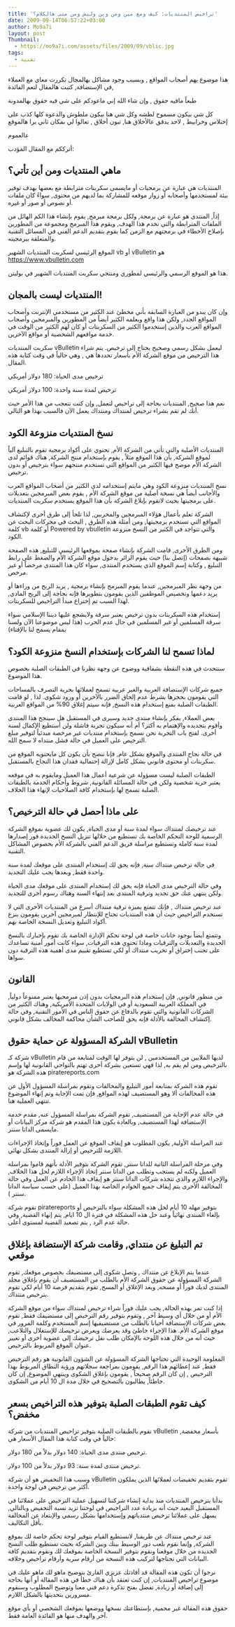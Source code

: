 ```yaml
---
title: 'تراخيص المنتديات: كيف ومع مين ومن وين وليش ومن متى هالكلام؟'
date: 2009-09-14T06:57:22+03:00
author: Mo9a7i
layout: post
Thumbnail:
  - https://mo9a7i.com/assets/files/2009/09/vblic.jpg
tags:
  - تقنية
---
```


هذا موضوع يهم أصحاب المواقع , وبسبب وجود مشاكل بهالمجال تكررت معاي مع العملاء في الإستضافة, كتبت هالمقال لتعم الفائدة,

طبعاً مافيه حقوق , وإن شاء الله إني ماعودكم على شي فيه حقوق بهالمدونة

كل شي بيكون مسموح لطشه وكل شي هنا بيكون ملطوش والدعوة كلها كذب  على إختلاس وخرابيط , لاحد يدقق عالأخلاق هنا, تبون أخلاق , تعالوا لي بمكان ثاني برا هالموقع

عالعموم

أترككم مع المقال المؤدب:

## ماهي المنتديات ومن أين تأتي؟

المنتديات هي عبارة عن برمجيات أو مايسمى سكربتات مترابطة مع بعضها بهدف توفير بيئة لمستخدمها وأصحابه أو زوار موقعه للمشاركة بما لديهم من محتوى, سواءً كان ملفات أو نصوص أو صور أو غيره.

إذاً, المنتدى هو عبارة عن برمجة, ولكل برمجة مبرمج, يقوم بإنشاء هذا الكم الهائل من الملفات المترابطة والتي تخدم هذا الهدف, ويقوم هذا المبرمج ومجموعة من المطورين بإصلاح الأخطاء في برمجتهم مع الزمن كما يقوم بتقديم الدعم الفني في المسائل التقنية والمتعلقة ببرمجيته.

الموقع الرئيسي لسكربت المنتديات الشهير vb أو vBulletin  هو <https://www.vbulletin.com>

هذا هو الموقع الرسمي والرئيسي لمطوري ومنتجي سكربت المنتديات الشهير في بوليتن.

## المنتديات ليست بالمجان!

وإن كان يبدو من العبارة السابقة بأني مخطئ عند الكثير من مستخدمي الإنترنت وأصحاب المواقع الجدد, ولكن هذا واقع ويعلمه الكثير أيضاً من المطورين والمبرمجين وأصحاب المواقع العرب والذين إستخدموا الكثير من السكربتات أو كان لهم الكثير من الوقت في خدمة مواقعهم الشخصية أو مواقع الآخرين.

سكربت المنتديات vBulletin  ليعمل بشكل رسمي وصحيح يحتاج إلى ترخيص. يتم شراء هذا الترخيص من موقع الشركة الأم بأسعار تحددها هي , وهي حالياً في وقت كتابة هذه المقال.

ترخيص مدى الحياة: 180 دولار أمريكي

ترخيص لمدة سنة واحدة: 100 دولار أمريكي

نعم هذا صحيح, المنتديات بحاجة إلى تراخيص لتعمل, وإن كنت تتعجب من هذا الأمر حيث أنك لم تقم بشراء ترخيص لمنتداك ومنتداك يعمل الآن فالسبب بهذا هو التالي.

## نسخ المنتديات منزوعة الكود

المنتديات الأصلية والتي تأتي من الشركة الأم, تحتوي على أكواد برمجية تقوم بالتبليغ آلياً لموقع الشركة, بأن هذا الموقع مثلاً , يقوم بإستخدام منتج الشركة, هناك قوائم لدى الشركة الأم موضح فيها الكثير من المواقع التي تستخدم منتجهم سواء بترخيص أو بدون ترخيص.

نسخ المنتديات منزوعة الكود وهي مايتم إستخدامه لدى الكثير من أصحاب المواقع العرب والأجانب أيضاً هي نسخة أصلية من موقع الشركة الأم , يقوم بعض المبرمجين بتعديلات على برمجيتها بحيث لاتقوم بإبلاغ الشركة بأن هذا الموقع يستخدم سكربت المنتديات.

الشركة تعلم بأعمال هؤلاء المبرمجين والمخربين, لذا تلجأ إلى طرق أخرى لإكتشاف المواقع التي تستخدم برمجيتها, ومن أمثلة هذه الطرق , البحث في محركات البحث عن كلمة vb أو كلمة Powered by vbulletin والتي تتواجد في الكثير من النسخ منزوعة الكود.

ومن الطرق الأخرى, قامت الشركة بإنشاء صفحة بموقعها الرئيسي للتبليغ, هذه الصفحة شبيهة بصفحات (إتصل بنا) حيث يقوم الزائر بدخول موقع الشركة الأم والضغط على رابط التبليغ , وكتابة إسم الموقع الذي يستخدم المنتدى, سواء كان هذا المنتدى مرخصاً أو غير مرخص.

من وجهة نظر المبرمجين, عندما يقوم المبرمج بإنشاء برمجية , يريد الربح من وراءها أو يريد دعمها وتخصيص الموظفين الذين يقومون بتطويرها فإنه بحاجة إلى الربح المادي, لهذا السبب تم إختراع مبدأ التراخيص للسكربتات.

إستخدام هذه السكربتات بدون ترخيص يعتبر سرقة ولايشجع عليها ديننا الإسلامي سواء سرقة المسلمين أو غير المسلمين في حال عدم الحرب (هذا ليس موضوعنا الآن ولسنا بمقام يسمح لنا بالإفتاء)

## لماذا تسمح لنا الشركات بإستخدام النسخ منزوعة الكود؟

سنتحدث في هذه النقطة بشفافية ووضوح عن وجهة نظرنا في الطبقات الصلبة بخصوص هذا الموضوع.

جميع شركات الإستضافة العربية والغير عربية تسمح لعملائها بحرية التصرف بالمساحات التي يقومون بحجزها بشرط عدم إلحاق الضرر بالآخرين أو ورود شكوى. لذا , لو قامت الطبقات الصلبة بمنع إستخدام هذه النسخ,  فإنه سيتم إغلاق 90% من المواقع العربية.

بعض العملاء, يفكر بإنشاء منتدى جديد وسيرى في المستقبل هل سينجح هذا المنتدى وأقوم بتجديده والإهتمام به أكثر؟ أم أنه سيكون تجربة فاشلة ولن أستطيع الإكمال لسنة أخرى. لفتح باب التجربة نحن نسمح بإستخدام منتديات غير مرخصة مبدئياً لتوفير مبلغ الترخيص على العميل في حالة فشل منتداه لا سمح الله.

في حالة نجاح المنتدى والموقع بشكل عام, فإنا ننصح بأن يكون كل مايحتويه الموقع من سكربتات أو محتوى قانوني بشكل كامل لإزالة إحتمالية فقدان هذا النجاح بالمستقبل.

الطبقات الصلبة ليست مسؤولة عن شرعية أعمال هذا العميل ومايقوم به في موقعه يعتبر حرية شخصية ولكن في حالة المسائلة القانونية, شروط وأحكام الخدمة بالطبقات الصلبة تسمح لها بإستخدام كافة الصلاحيات لإنهاء هذا الخلاف.

## على ماذا أحصل في حالة الترخيص؟

عند ترخيصك لمنتداك سواء لمدة سنة أو مدى الحياة, يكون لك عضوية بموقع الشركة الرسمية للوحة التحكم الخاصة بك تستطيع من خلالها تنزيل النسخ الجديدة فور إصدارها لمدة سنة كاملة وتستطيع مراسلة فريق الدعم الفني بالشركة الأم بخصوص المشاكل التقنية.

في حالة ترخيص منتداك سنة, فإنه يحق لك إستخدام المنتدى على موقعك لمدة سنة واحدة فقط, وبعدها يجب عليك التجديد.

وفي حالة الترخيص مدى الحياة فإنه يحق لك إستخدام المنتدى على موقعك مدى الحياة ولكن ينتهي عنك حق تجديد وترقية المنتدى بعد إنتهاء السنة وهناك رسوم أخرى للتجديد.

عند ترخيص منتداك , فإنك تتمتع بميزة ترقية منتداك أسرع من المنتديات الأخرى التي لا تستخدم التراخيص حيث أن هذه المنتديات تحتاج للإنتظار لمبرمجين آخرين يقومون بنزع أكواد التبليغ وتعديل النسخة الخاصة بهم.

وتتمتع أيضاً بوجود خانات خاصة في لوحة تحكم الإدارة الخاصة بك تقوم بإخبارك بالنسخ الجديدة والتعديلات والترقيات وماذا تحتوي هذه الترقيات, سواء كانت أمور أمنية تساعدك على تجنب إختراق أو تخريب منتداك أو لكي تستطيع تقييم مدى أهمية هذه الترقية دون سواها.

## القانون

من منظور قانوني, فإن إستخدام هذه البرمجيات بدون إذن مبرمجيها يعتبر ممنوعاً دولياً, في المملكة العربية السعودية أو في الولايات المتحدة الأمريكية, وهناك الكثير من الشركات القانونية والتي تقوم بالدفاع عن حقوق الناس في الأمور التقنية, وفي حالة إكتشاف المخالفة بالأدلة فإنه يحق للصاحب الشأن محاكمة المخالف بشكل قانوني.

## الشركة المسؤولة عن حماية حقوق vBulletin

شركة كـ vBulletin  لديها الملايين من المستخدمين , لن يتوفر لها الوقت لمتابعة من قام بالترخيص ومن لم يقم به, لذا فهي تستعين بشركة أخرى تهتم بالنواحي القانونية لها وإسم هذه الشركة هو piratereports.com

تقوم هذه الشركة بمتابعة أمور التبليغ والمخالفات وتقوم بمراسلة المسؤول الأول عن هذه المخالفات ألا وهو المستضيف لهذه المواقع, فإن تمت الإجابة وتم إنهاء الموضوع تنتهي العملية هنا.

في حالة عدم الإجابة من المستضيف, تقوم الشركة بمراسلة المسؤول عنه, مقدم خدمة الإستضافة لهذا المستضيف, وبالعادة يكون هذا المقدم هو شركة مركز البيانات أو مايسمى الداتا سنتر.

عند المراسلة الأولية, يكون المطلوب هو إيقاف الموقع عن العمل فوراً وإتخاذ الإجراءات اللازمة للترخيص أو إزالة المنتدى بشكل نهائي.

وفي مرحلة المراسلة الثانية للداتا سنتر, تقوم الشركة بتوفير الأدلة بأنهم قاموا بمراسلة العميل ولكنه لم يستجب وتطلب من الداتا سنتر إتخاذ الإجراء اللازم لحل هذا الخلاف, والإجراء اللازم والذي تتخذه شركات الداتا سنتر هو إيقاف هذا الخادم عن العمل وفي حالة المخالفة الأخرى يتم إيقاف جميع الخوادم الخاصة بهذا العميل (على حسب سياسة الداتا سنتر ).

تقوم شركة piratereports  بتوفير مهلة 10 أيام لحل هذه المشكلة سواء بالترخيص أو بإلغاء المنتدى نهائياً وعند حل هذه المشكلة في فترة ال 10 ايام, يتم إنهاء القضية, وفي حالة عدم الرد , يتم تصعيد القضية لمستوى أعلى.

## تم التبليغ عن منتداي, وقامت شركة الإستضافة بإغلاق موقعي

عندما يتم الإبلاغ عن منتداك , وتصل شكوى إلى مستضيفك بخصوص موقعك, تقوم الشركة المسؤولة عن حقوق الشركة الأم بالطلب من المستضيف أن يقوم بإغلاق مجلد المنتدى لديك فوراً أو مسحه, وبعد الإغلاق أو المسح, تقوم بتقديم فرصة 10 أيام لكي تقوم بترخيص منتداك.

إذا كنت تمر بهذه الحالة, يجب عليك فوراً شراء ترخيص لمنتداك سواء من موقع الشركة الأم أو من خلال أي وسيط آخر , وتقوم بتوفير رقم الترخيص إلى مستضيفك فقط, تقوم بعض شركات الإستضافة أحيانا بالطلب من مستضيفيها إسم المستخدم وكلمة المرور في موقع الشركة الأم. هذا الإجراء خاطئ وقد يعرضك ويعرض ترخيصك للإستغلال والتلاعب, حيث أنه من خلال هذه اللوحة بالإمكان طلب نقل ترخيصك إلى عضوية أخرى أو تغيير عنوان الموقع المربوط بالترخيص.

المعلومة الوحيدة التي تحتاجها الشركة المسؤولة عن الشؤون القانونية هو رقم الترخيص فقط, عند إعطائهم هذا الرقم, يقومون بمراجعة سجلاتهم ورؤية النطاق المربوط بهذا الترخيص , إن كان الرقم صحيحاً , يقومون بإغلاق الشكوى وينتهي الموضوع,  إن كان خاطئاً, يطالبون بالتصحيح في خلال مدة ال 10 أيام من الشكوى.

## كيف تقوم الطبقات الصلبة بتوفير هذه التراخيص بسعر مخفض؟

نقوم بالطبقات الصلبة بتوفير تراخيص المنتديات من شركة vBulletin  بأسعار مخفضة, حالياً في وقت كتابة هذا المقال الأسعار هي:

ترخيص منتدى مدى الحياة: 140 دولار بدلاً من 180 دولار.

ترخيص منتدى لمدة سنة: 93 دولار بدلاً من 100 دولار.

وسبب هذا التخفيض هو أن شركة vBulletin  تقوم بتقديم تخفيضات لعملائها الذين يملكون أكثر من ترخيص في لوحة واحدة.

بدأنا بترخيص المنتديات منذ بداية إنشاء شركتنا لتسهيل عملية الترخيص على عملائنا في المستقبل البعيد حيث أنه بزيادة عدد التراخيص في لوحتنا تزيد نسبة التخفيض وبالتالي, يسهل على عملائنا ترخيص منتدياتهم وإستخدامها بشكل رسمي والإبتعاد عن المخالفة بأقل التكاليف.

عند ترخيص منتداك عن طريقنا, لانستطيع القيام بتوفير لوحة تحكم خاصة لك بموقع الشركة, وإنما نقوم بلعب دور الوسيط بينك وبين الشركة بحيث تستطيع طلب النسخ الجديدة من خلال موقعنا ونقوم بتوفير النسخة الخاصة بموقعك لك ونقوم بتقديم كافة البيانات التي تحتاجها لتركيب هذه النسخة من أرقام سرية  وأرقام تراخيص وخلافه.

نرجوا أن تكون هذه المقالة قد أفادتك عزيزي القارئ بتوضيح ماهو لك ماهو عليك في موضوع تراخيص المنتديات, إن كنت تعتقد بأن هناك خطأ في هذه المقالة أو أنها بحاجة إلى إضافة أو زيادة, تفضل بفتح تذكرة دعم فني معنا وتوضيح المطلوب وسنقوم مسرورين بتحديثها بالشكل اللازم.

حقوق هذه المقالة غير محمية, بإستطاعتك نسخها ووضعها بموقعك الشخصي أو بأي موقع آخر والهدف منها هو الفائدة العامة فقط.
